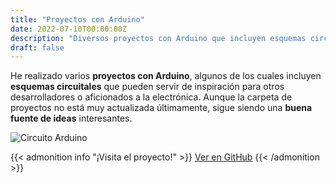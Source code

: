 ```yaml
---
title: "Proyectos con Arduino"
date: 2022-07-10T00:00:00Z
description: "Diversos proyectos con Arduino que incluyen esquemas circuitales y algunas ideas interesantes."
draft: false
---
```

He realizado varios **proyectos con Arduino**, algunos de los cuales incluyen **esquemas circuitales** que pueden servir de inspiración para otros desarrolladores o aficionados a la electrónica. Aunque la carpeta de proyectos no está muy actualizada últimamente, sigue siendo una **buena fuente de ideas** interesantes.


![Circuito Arduino](/PersonalWEB2.0/images/Circuito1.png)


{{< admonition info "¡Visita el proyecto!" >}}
[Ver en GitHub](https://github.com/RodrigoPerez943/Arduino-Projects)
{{< /admonition >}}
